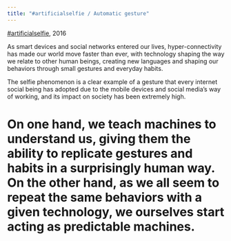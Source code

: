 ```yaml
---
title: "#artificialselfie / Automatic gesture"
---
```

[#artificialselfie](202104131142), 2016

As smart devices and social networks entered our lives, hyper-connectivity has made our world move faster than ever, with technology shaping the way we relate to other human beings, creating new languages and shaping our behaviors through small gestures and everyday habits.

The selfie phenomenon is a clear example of a gesture that every internet social being has adopted due to the mobile devices and social media’s way of working, and its impact on society has been extremely high.

# On one hand, we teach machines to understand us, giving them the ability to replicate gestures and habits in a surprisingly human way. On the other hand, as we all seem to repeat the same behaviors with a given technology, we ourselves start acting as predictable machines.